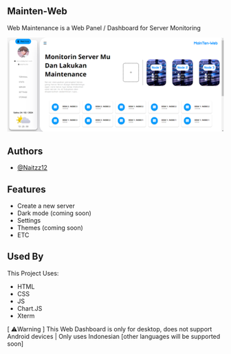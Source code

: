 ## Mainten-Web

Web Maintenance is a Web Panel / Dashboard for Server Monitoring

<img src="image-preview.png">

## Authors

- [@Naitzz12](https://github.com/Naitzz12)

## Features

- Create a new server
- Dark mode (coming soon)
- Settings
- Themes (coming soon)
- ETC

## Used By

This Project Uses:

- HTML
- CSS
- JS
- Chart.JS
- Xterm

[ ⚠️Warning ] This Web Dashboard is only for desktop, does not support Android devices | Only uses Indonesian [other languages ​​will be supported soon]
